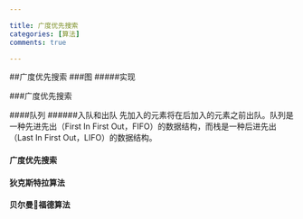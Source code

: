 ```yaml
---

title: 广度优先搜索
categories: [算法]
comments: true

---
```

##广度优先搜索
###图
#####实现

###广度优先搜索

####队列
######入队和出队
先加入的元素将在后加入的元素之前出队。队列是一种先进先出（First In First Out，FIFO）的数据结构，而栈是一种后进先出（Last In First Out，LIFO）的数据结构。

#### 广度优先搜索

#### 狄克斯特拉算法

#### 贝尔曼福德算法